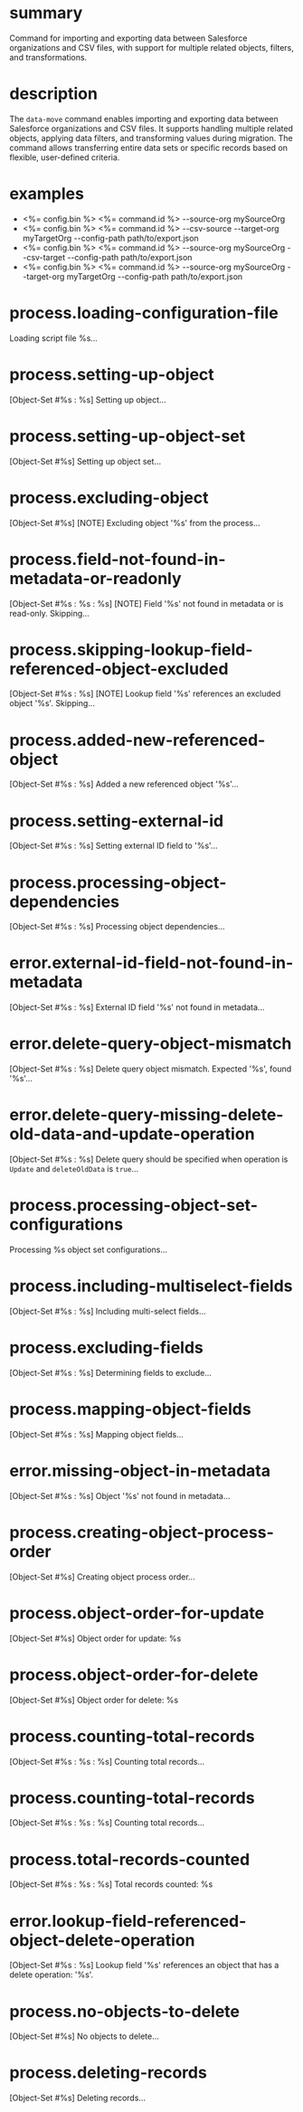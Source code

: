 # summary

Command for importing and exporting data between Salesforce organizations and CSV files, with support for multiple related objects, filters, and transformations.

# description

The `data-move` command enables importing and exporting data between Salesforce organizations and CSV files. It supports handling multiple related objects, applying data filters, and transforming values during migration. The command allows transferring entire data sets or specific records based on flexible, user-defined criteria.

# examples

- <%= config.bin %> <%= command.id %> --source-org mySourceOrg
- <%= config.bin %> <%= command.id %> --csv-source --target-org myTargetOrg --config-path path/to/export.json
- <%= config.bin %> <%= command.id %> --source-org mySourceOrg --csv-target --config-path path/to/export.json
- <%= config.bin %> <%= command.id %> --source-org mySourceOrg --target-org myTargetOrg --config-path path/to/export.json

# process.loading-configuration-file

Loading script file %s...

# process.setting-up-object

[Object-Set #%s : %s] Setting up object...

# process.setting-up-object-set

[Object-Set #%s] Setting up object set...

# process.excluding-object

[Object-Set #%s] [NOTE] Excluding object '%s' from the process...

# process.field-not-found-in-metadata-or-readonly

[Object-Set #%s : %s : %s] [NOTE] Field '%s' not found in metadata or is read-only. Skipping...

# process.skipping-lookup-field-referenced-object-excluded

[Object-Set #%s : %s] [NOTE] Lookup field '%s' references an excluded object '%s'. Skipping...

# process.added-new-referenced-object

[Object-Set #%s : %s] Added a new referenced object '%s'...

# process.setting-external-id

[Object-Set #%s : %s] Setting external ID field to '%s'...

# process.processing-object-dependencies

[Object-Set #%s : %s] Processing object dependencies...

# error.external-id-field-not-found-in-metadata

[Object-Set #%s : %s] External ID field '%s' not found in metadata...

# error.delete-query-object-mismatch

[Object-Set #%s : %s] Delete query object mismatch. Expected '%s', found '%s'...

# error.delete-query-missing-delete-old-data-and-update-operation

[Object-Set #%s : %s] Delete query should be specified when operation is `Update` and `deleteOldData` is `true`...

# process.processing-object-set-configurations

Processing %s object set configurations...

# process.including-multiselect-fields

[Object-Set #%s : %s] Including multi-select fields...

# process.excluding-fields

[Object-Set #%s : %s] Determining fields to exclude...

# process.mapping-object-fields

[Object-Set #%s : %s] Mapping object fields...

# error.missing-object-in-metadata

[Object-Set #%s : %s] Object '%s' not found in metadata...

# process.creating-object-process-order

[Object-Set #%s] Creating object process order...

# process.object-order-for-update

[Object-Set #%s] Object order for update: %s

# process.object-order-for-delete

[Object-Set #%s] Object order for delete: %s

# process.counting-total-records

[Object-Set #%s : %s : %s] Counting total records...

# process.counting-total-records

[Object-Set #%s : %s : %s] Counting total records...

# process.total-records-counted

[Object-Set #%s : %s : %s] Total records counted: %s

# error.lookup-field-referenced-object-delete-operation

[Object-Set #%s : %s] Lookup field '%s' references an object that has a delete operation: '%s'.

# process.no-objects-to-delete

[Object-Set #%s] No objects to delete...

# process.deleting-records

[Object-Set #%s] Deleting records...
